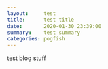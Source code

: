 ```yaml
---
layout:     test
title:      test title
date:       2020-01-30 23:39:00
summary:    test summary
categories: pogfish
---
```


test blog stuff
